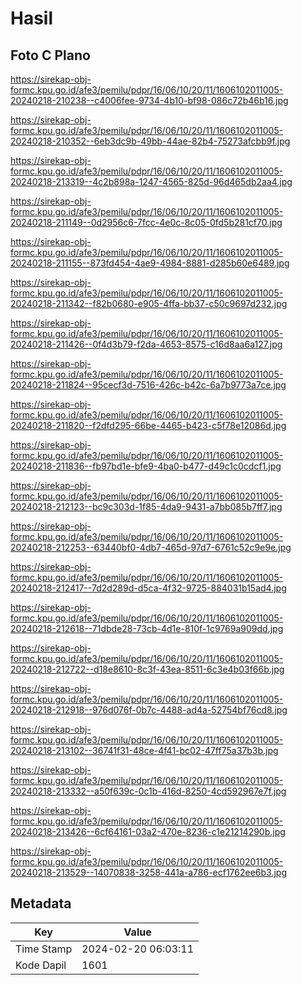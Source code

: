 # Hasil

## Foto C Plano

https://sirekap-obj-formc.kpu.go.id/afe3/pemilu/pdpr/16/06/10/20/11/1606102011005-20240218-210238--c4006fee-9734-4b10-bf98-086c72b46b16.jpg

https://sirekap-obj-formc.kpu.go.id/afe3/pemilu/pdpr/16/06/10/20/11/1606102011005-20240218-210352--6eb3dc9b-49bb-44ae-82b4-75273afcbb9f.jpg

https://sirekap-obj-formc.kpu.go.id/afe3/pemilu/pdpr/16/06/10/20/11/1606102011005-20240218-213319--4c2b898a-1247-4565-825d-96d465db2aa4.jpg

https://sirekap-obj-formc.kpu.go.id/afe3/pemilu/pdpr/16/06/10/20/11/1606102011005-20240218-211149--0d2956c6-7fcc-4e0c-8c05-0fd5b281cf70.jpg

https://sirekap-obj-formc.kpu.go.id/afe3/pemilu/pdpr/16/06/10/20/11/1606102011005-20240218-211155--873fd454-4ae9-4984-8881-d285b60e6489.jpg

https://sirekap-obj-formc.kpu.go.id/afe3/pemilu/pdpr/16/06/10/20/11/1606102011005-20240218-211342--f82b0680-e905-4ffa-bb37-c50c9697d232.jpg

https://sirekap-obj-formc.kpu.go.id/afe3/pemilu/pdpr/16/06/10/20/11/1606102011005-20240218-211426--0f4d3b79-f2da-4653-8575-c16d8aa6a127.jpg

https://sirekap-obj-formc.kpu.go.id/afe3/pemilu/pdpr/16/06/10/20/11/1606102011005-20240218-211824--95cecf3d-7516-426c-b42c-6a7b9773a7ce.jpg

https://sirekap-obj-formc.kpu.go.id/afe3/pemilu/pdpr/16/06/10/20/11/1606102011005-20240218-211820--f2dfd295-66be-4465-b423-c5f78e12086d.jpg

https://sirekap-obj-formc.kpu.go.id/afe3/pemilu/pdpr/16/06/10/20/11/1606102011005-20240218-211836--fb97bd1e-bfe9-4ba0-b477-d49c1c0cdcf1.jpg

https://sirekap-obj-formc.kpu.go.id/afe3/pemilu/pdpr/16/06/10/20/11/1606102011005-20240218-212123--bc9c303d-1f85-4da9-9431-a7bb085b7ff7.jpg

https://sirekap-obj-formc.kpu.go.id/afe3/pemilu/pdpr/16/06/10/20/11/1606102011005-20240218-212253--63440bf0-4db7-465d-97d7-6761c52c9e9e.jpg

https://sirekap-obj-formc.kpu.go.id/afe3/pemilu/pdpr/16/06/10/20/11/1606102011005-20240218-212417--7d2d289d-d5ca-4f32-9725-884031b15ad4.jpg

https://sirekap-obj-formc.kpu.go.id/afe3/pemilu/pdpr/16/06/10/20/11/1606102011005-20240218-212618--71dbde28-73cb-4d1e-810f-1c9769a909dd.jpg

https://sirekap-obj-formc.kpu.go.id/afe3/pemilu/pdpr/16/06/10/20/11/1606102011005-20240218-212722--d18e8610-8c3f-43ea-8511-6c3e4b03f66b.jpg

https://sirekap-obj-formc.kpu.go.id/afe3/pemilu/pdpr/16/06/10/20/11/1606102011005-20240218-212918--976d076f-0b7c-4488-ad4a-52754bf76cd8.jpg

https://sirekap-obj-formc.kpu.go.id/afe3/pemilu/pdpr/16/06/10/20/11/1606102011005-20240218-213102--36741f31-48ce-4f41-bc02-47ff75a37b3b.jpg

https://sirekap-obj-formc.kpu.go.id/afe3/pemilu/pdpr/16/06/10/20/11/1606102011005-20240218-213332--a50f639c-0c1b-416d-8250-4cd592967e7f.jpg

https://sirekap-obj-formc.kpu.go.id/afe3/pemilu/pdpr/16/06/10/20/11/1606102011005-20240218-213426--6cf64161-03a2-470e-8236-c1e21214290b.jpg

https://sirekap-obj-formc.kpu.go.id/afe3/pemilu/pdpr/16/06/10/20/11/1606102011005-20240218-213529--14070838-3258-441a-a786-ecf1762ee6b3.jpg


## Metadata

| Key        | Value               |
| ---------- | ------------------- |
| Time Stamp | 2024-02-20 06:03:11 |
| Kode Dapil | 1601                |



